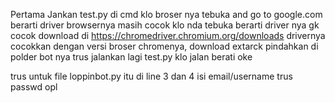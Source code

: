 Pertama Jankan test.py di cmd klo broser nya tebuka and go to google.com berarti driver browsernya masih cocok klo nda tebuka berarti driver nya gk cocok download di https://chromedriver.chromium.org/downloads drivernya cocokkan dengan versi broser chromenya, download extarck pindahkan di polder bot nya
trus jalankan lagi test.py klo jalan berati oke

trus untuk file loppinbot.py itu di line 3 dan 4 isi email/username trus passwd opl
